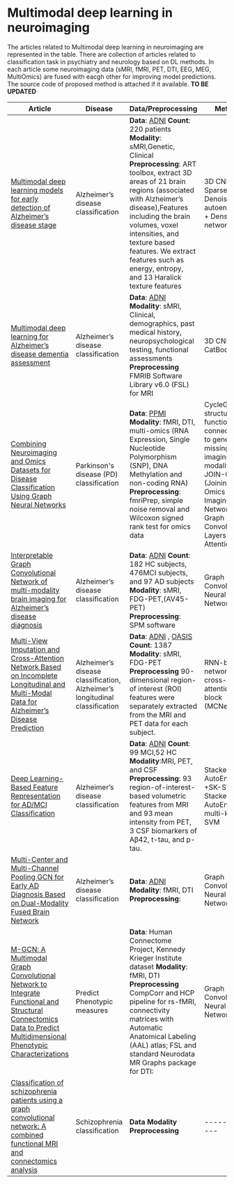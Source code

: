 # Multimodal deep learning in neuroimaging

The articles related to Multimodal deep learning in neuroimaging are represented in the table. There are collection of articles related to classification task in psychiatry and neurology based on DL methods. In each article some neuroimaging data (sMRI, fMRI, PET, DTI, EEG, MEG, MultiOmics) are fused with eacgh other for improving model predictions. The source code of proposed method is attached if it available. **TO BE UPDATED**


| Article  | Disease|  Data/Preprocessing    | Method | Fusion technique | Result | Code |
| ------------- | ------------- | ------------- | ------------- |------------- | ------------- |------------- |
| [Multimodal deep learning models for early detection of Alzheimer’s disease stage](https://www.nature.com/articles/s41598-020-74399-w)  | Alzheimer’s disease classification  |  **Data**: [ADNI](https://adni.loni.usc.edu/data-samples/data-types/) **Count**: 220 patients **Modality**: sMRI,Genetic, Clinical **Preprocessing**: ART toolbox, extract 3D areas of 21 brain regions (associated with Alzheimer’s disease),Features including the brain volumes, voxel intensities, and texture based features. We extract features such as energy, entropy, and 13 Haralick texture features| 3D CNN + Sparse Denoising autoencoders + Dense network  | Early,Intermediate, Late | 0.8% +- 0.03% acc (Control vs MCI) |
| [Multimodal deep learning for Alzheimer’s disease dementia assessment](https://www.nature.com/articles/s41467-022-31037-5?error=cookies_not_supported&code=2b41d5a6-dfac-4c95-b677-24284693af3a) | Alzheimer’s disease classification  |**Data**: [ADNI](https://adni.loni.usc.edu/data-samples/data-types/) **Modality**: sMRI, Clinical, demographics, past medical history, neuropsychological testing, functional assessments  **Preprocessing** FMRIB Software Library v6.0 (FSL) for MRI | 3D CNN + CatBoost  |Late | 0.804 ± 0.011 acc (Control vs MCI)   |[code](https://github.com/vkola-lab/ncomms2022)
|[ Combining Neuroimaging and Omics Datasets for Disease Classification Using Graph Neural Networks](https://www.frontiersin.org/articles/10.3389/fnins.2022.866666/full) | Parkinson's disease (PD) classification | **Data**: [PPMI](https://www.ppmi-info.org/access-data-specimens/download-data) **Modality**: fMRI, DTI, multi-omics (RNA Expression, Single Nucleotide Polymorphism (SNP), DNA Methylation and non-coding RNA) **Preprocessing**: fmriPrep, simple noise removal and Wilcoxon signed rank test for omics data | CycleGAN on structural and functional connectomes to generate missing imaging modalities, JOIN-GCLA (Joining Omics and Imaging Networks via Graph Convolutional Layers and Attention)|Early| - | - |
| [Interpretable Graph Convolutional Network of multi-modality brain imaging for Alzheimer’s disease diagnosis](https://deepai.org/publication/interpretable-graph-convolutional-network-of-multi-modality-brain-imaging-for-alzheimer-s-disease-diagnosis) | Alzheimer’s disease classification | **Data**: [ADNI](https://adni.loni.usc.edu/data-samples/data-types/) **Count**: 182 HC subjects, 476MCI subjects, and 97 AD subjects **Modality**: sMRI, FDG-PET,(AV45-PET) **Preprocessing**: SPM software| Graph Convolutional Neural Network |Early | 0.818 ±.031 (MCI vs HC vs Alzheimer) | - |
| [Multi-View Imputation and Cross-Attention Network Based on Incomplete Longitudinal and Multi-Modal Data for Alzheimer’s Disease Prediction](https://deepai.org/publication/multi-view-imputation-and-cross-attention-network-based-on-incomplete-longitudinal-and-multi-modal-data-for-alzheimer-s-disease-prediction) | Alzheimer’s disease classification, Alzheimer’s longitudinal classification| **Data**:  [ADNI](https://adni.loni.usc.edu/data-samples/data-types/) , [OASIS](https://oasis-brains.org/) **Count**:  1387 **Modality**: sMRI, FDG-PET **Preprocessing** 90-dimensional region-of interest (ROI) features were separately extracted from the MRI and PET data for each subject.| RNN-based network with cross-attention block (MCNet) |Intermediate| 0.830 ± 0.019 ADNI-1 | [code](https://github.com/Meiyan88/MCNET) |
| [Deep Learning-Based Feature Representation for AD/MCI Classification](https://link.springer.com/chapter/10.1007/978-3-642-40763-5_72) | Alzheimer’s disease classification| **Data**: [ADNI](https://adni.loni.usc.edu/data-samples/data-types/) **Count**: 99 MCI,52 HC **Modality**:MRI, PET, and CSF **Preprocessing**: 93 region-of-interest-based volumetric features from MRI and 93  mean intensity from PET, 3 CSF biomarkers of Aβ42, t-tau, and p-tau.| Stacked AutoEncoder +SK-SVM Stacked AutoEncoder+ multi-kernel SVM| Intermediate |MK-SVM 0.850±0.012 acc (MCI vs Control)| |
| [Multi-Center and Multi-Channel Pooling GCN for Early AD Diagnosis Based on Dual-Modality Fused Brain Network](https://ieeexplore.ieee.org/document/9810283) | Alzheimer’s disease classification | **Data**: [ADNI](https://adni.loni.usc.edu/data-samples/data-types/)  **Modality**: fMRI, DTI **Preprocessing**:  |  Graph Convolutional Neural Network  |------------- | ------------- |[code](https://github.com/Xuegang-S/MMP-GCN) |
| [M-GCN: A Multimodal Graph Convolutional Network to Integrate Functional and Structural Connectomics Data to Predict Multidimensional Phenotypic Characterizations](https://proceedings.mlr.press/v143/dsouza21a/dsouza21a.pdf) |  Predict Phenotypic measures | **Data**: Human Connectome Project, Kennedy Krieger Institute dataset **Modality**: fMRI, DTI **Preprocessing** CompCorr and HCP pipeline for rs-fMRI, connectivity matrices with Automatic Anatomical Labeling (AAL) atlas; FSL and standard Neurodata MR Graphs package for DTI: | Graph Convolutional Neural Network | Intermediate | CFIS (Cognitive Fluid Intelligence Score) - 12.87 ± 9.65 MAE , ADOS - 2.71 ± 2.15 MAE, SRS -16.50 ± 9.44 MAE  | [code](https://github.com/Niharika-SD/M-GCN) |
| [Classification of schizophrenia patients using a graph convolutional network: A combined functional MRI and connectomics analysis](https://www.sciencedirect.com/science/article/abs/pii/S1746809422007479) | Schizophrenia classification | **Data**  **Modality**  **Preprocessing**| ------------- |Graph Convolutional Neural Network | ------------- |------------- |




